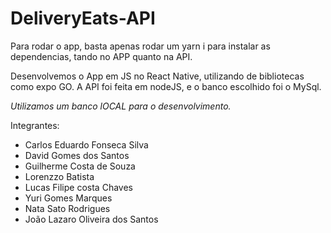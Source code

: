 # DeliveryEats-API
Para rodar o app, basta apenas rodar um yarn i para instalar as dependencias, tando no APP quanto na API.

Desenvolvemos o App em JS no React Native, utilizando de bibliotecas como expo GO.
A API foi feita em nodeJS, e o banco escolhido foi o MySql.

*Utilizamos um banco *lOCAL* para o desenvolvimento.*

Integrantes:
- Carlos Eduardo Fonseca Silva
- David Gomes dos Santos
- Guilherme Costa de Souza
- Lorenzzo Batista
- Lucas Filipe costa Chaves
- Yuri Gomes Marques
- Nata Sato Rodrigues
- João Lazaro Oliveira dos Santos

